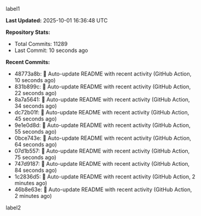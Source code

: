 
label1 
<!-- ACTIVITY_START -->
**Last Updated:** 2025-10-01 16:36:48 UTC

**Repository Stats:**
- Total Commits: 11289
- Last Commit: 10 seconds ago

**Recent Commits:**
- 48773a8b: 🤖 Auto-update README with recent activity (GitHub Action, 10 seconds ago)
- 831b899c: 🤖 Auto-update README with recent activity (GitHub Action, 22 seconds ago)
- 8a7a5641: 🤖 Auto-update README with recent activity (GitHub Action, 34 seconds ago)
- dc72b01f: 🤖 Auto-update README with recent activity (GitHub Action, 45 seconds ago)
- 9e1e0d8d: 🤖 Auto-update README with recent activity (GitHub Action, 55 seconds ago)
- 0bce743e: 🤖 Auto-update README with recent activity (GitHub Action, 64 seconds ago)
- 07d1b557: 🤖 Auto-update README with recent activity (GitHub Action, 75 seconds ago)
- 747d9187: 🤖 Auto-update README with recent activity (GitHub Action, 84 seconds ago)
- 1c2836d5: 🤖 Auto-update README with recent activity (GitHub Action, 2 minutes ago)
- 46b8e63e: 🤖 Auto-update README with recent activity (GitHub Action, 2 minutes ago)
<!-- ACTIVITY_END -->

label2
